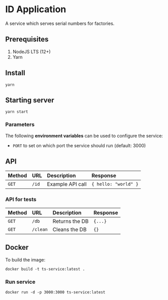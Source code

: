 # ID Application

A service which serves serial numbers for factories.

## Prerequisites

1. NodeJS LTS (12+)
1. Yarn

## Install

```console
yarn
```

## Starting server

```console
yarn start
```

### Parameters

The following **environment variables** can be used to configure the service:

* `PORT` to set on which port the service should run (default: 3000)

## API

| Method | URL      | Description      | Response             |
|:-------|:---------|:-----------------|:---------------------|
| `GET`  | `/id` | Example API call | `{ hello: "world" }` |

### API for tests

| Method | URL      | Description    | Response |
|:-------|:---------|:---------------|:---------|
| `GET`  | `/db`    | Returns the DB | `{...}`  |
| `GET`  | `/clean` | Cleans the DB  | `{}`     |

## Docker

To build the image:

```console
docker build -t ts-service:latest .
```

### Run service

```console
docker run -d -p 3000:3000 ts-service:latest
```